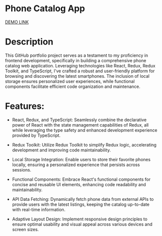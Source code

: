 # Phone Catalog App
[DEMO LINK](https://shostyy.github.io/react_phone-catalog/)

# Description
This GitHub portfolio project serves as a testament to my proficiency in frontend development, specifically in building a comprehensive phone catalog web application. Leveraging technologies like React, Redux, Redux Toolkit, and TypeScript, I've crafted a robust and user-friendly platform for browsing and discovering the latest smartphones. The inclusion of local storage ensures personalized user experiences, while functional components facilitate efficient code organization and maintenance.

# Features:

* React, Redux, and TypeScript: Seamlessly combine the declarative power of React with the state management capabilities of Redux, all while leveraging the type safety and enhanced development experience provided by TypeScript.

* Redux Toolkit: Utilize Redux Toolkit to simplify Redux logic, accelerating development and improving code maintainability.

* Local Storage Integration: Enable users to store their favorite phones locally, ensuring a personalized experience that persists across sessions.

* Functional Components: Embrace React's functional components for concise and reusable UI elements, enhancing code readability and maintainability.

* API Data Fetching: Dynamically fetch phone data from external APIs to provide users with the latest listings, keeping the catalog up-to-date with real-time information.

* Adaptive Layout Design: Implement responsive design principles to ensure optimal usability and visual appeal across various devices and screen sizes.
